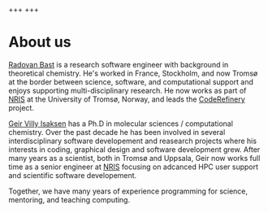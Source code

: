 +++
+++

# About us

[Radovan Bast](https://bast.fr) is a research software engineer with
background in theoretical chemistry.  He's worked in France, Stockholm, and
now Tromsø at the border between science, software, and computational support
and enjoys supporting multi-disciplinary research.  He now works as part of
[NRIS](https://documentation.sigma2.no/) at the University of Tromsø, Norway,
and leads the [CodeRefinery](https://coderefinery.org) project.

[Geir Villy Isaksen](https://isaksengeir.github.io/) has a Ph.D in molecular sciences / computational chemistry.
Over the past decade he has been involved in several interdisciplinary software developement and reasearch projects where
his interests in coding, graphical design and software development grew. After many years as a scientist, both in Tromsø and Uppsala, Geir now works
full time as a senior engineer at [NRIS](https://documentation.sigma2.no/) focusing on adcanced HPC user support and scientific
software developement. 

Together, we have many years of experience programming for science, mentoring,
and teaching computing.
